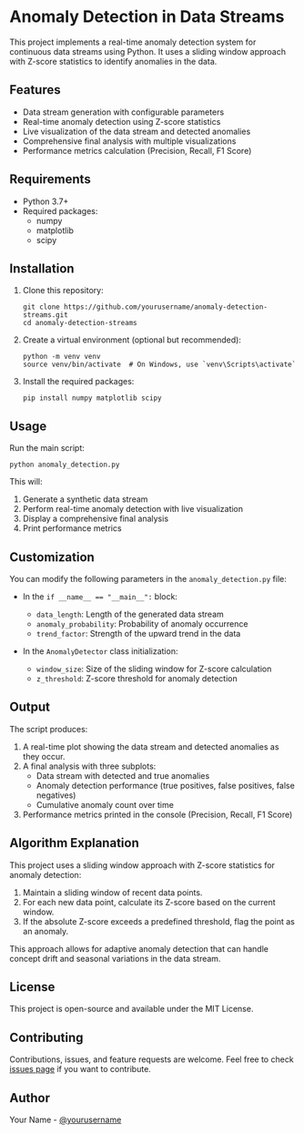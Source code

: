 # Anomaly Detection in Data Streams

This project implements a real-time anomaly detection system for continuous data streams using Python. It uses a sliding window approach with Z-score statistics to identify anomalies in the data.

## Features

- Data stream generation with configurable parameters
- Real-time anomaly detection using Z-score statistics
- Live visualization of the data stream and detected anomalies
- Comprehensive final analysis with multiple visualizations
- Performance metrics calculation (Precision, Recall, F1 Score)

## Requirements

- Python 3.7+
- Required packages:
  - numpy
  - matplotlib
  - scipy

## Installation

1. Clone this repository:
   ```
   git clone https://github.com/yourusername/anomaly-detection-streams.git
   cd anomaly-detection-streams
   ```

2. Create a virtual environment (optional but recommended):
   ```
   python -m venv venv
   source venv/bin/activate  # On Windows, use `venv\Scripts\activate`
   ```

3. Install the required packages:
   ```
   pip install numpy matplotlib scipy
   ```

## Usage

Run the main script:

```
python anomaly_detection.py
```

This will:
1. Generate a synthetic data stream
2. Perform real-time anomaly detection with live visualization
3. Display a comprehensive final analysis
4. Print performance metrics

## Customization

You can modify the following parameters in the `anomaly_detection.py` file:

- In the `if __name__ == "__main__":` block:
  - `data_length`: Length of the generated data stream
  - `anomaly_probability`: Probability of anomaly occurrence
  - `trend_factor`: Strength of the upward trend in the data

- In the `AnomalyDetector` class initialization:
  - `window_size`: Size of the sliding window for Z-score calculation
  - `z_threshold`: Z-score threshold for anomaly detection

## Output

The script produces:

1. A real-time plot showing the data stream and detected anomalies as they occur.
2. A final analysis with three subplots:
   - Data stream with detected and true anomalies
   - Anomaly detection performance (true positives, false positives, false negatives)
   - Cumulative anomaly count over time
3. Performance metrics printed in the console (Precision, Recall, F1 Score)

## Algorithm Explanation

This project uses a sliding window approach with Z-score statistics for anomaly detection:

1. Maintain a sliding window of recent data points.
2. For each new data point, calculate its Z-score based on the current window.
3. If the absolute Z-score exceeds a predefined threshold, flag the point as an anomaly.

This approach allows for adaptive anomaly detection that can handle concept drift and seasonal variations in the data stream.

## License

This project is open-source and available under the MIT License.

## Contributing

Contributions, issues, and feature requests are welcome. Feel free to check [issues page](https://github.com/yourusername/anomaly-detection-streams/issues) if you want to contribute.

## Author

Your Name - [@yourusername](https://github.com/yourusername)